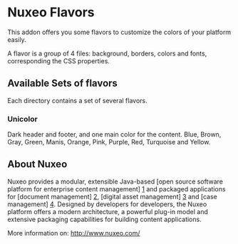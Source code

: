 # Nuxeo Flavors

This addon offers you some flavors to customize the colors of your platform easily.

A flavor is a group of 4 files: background, borders, colors and fonts, corresponding the CSS properties.

## Available Sets of flavors

Each directory contains a set of several flavors.

### Unicolor

Dark header and footer, and one main color for the content.
Blue, Brown, Gray, Green, Manis, Orange, Pink, Purple, Red, Turquoise and Yellow.

## About Nuxeo

Nuxeo provides a modular, extensible Java-based [open source software platform for enterprise content management] [1] and packaged applications for [document management] [2], [digital asset management] [3] and [case management] [4]. Designed by developers for developers, the Nuxeo platform offers a modern architecture, a powerful plug-in model and extensive packaging capabilities for building content applications.

[1]: http://www.nuxeo.com/en/products/ep
[2]: http://www.nuxeo.com/en/products/document-management
[3]: http://www.nuxeo.com/en/products/dam
[4]: http://www.nuxeo.com/en/products/case-management

More information on: <http://www.nuxeo.com/>